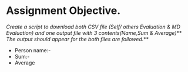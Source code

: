#  Assignment Objective.

 *Create a script to download both CSV file (Self/ others Evaluation & MD Evaluation) and one output file with 3 contents(Name,Sum & Average)***
*The output should appear for the both files are followed.***
- Person name:-
- Sum:-
- Average


